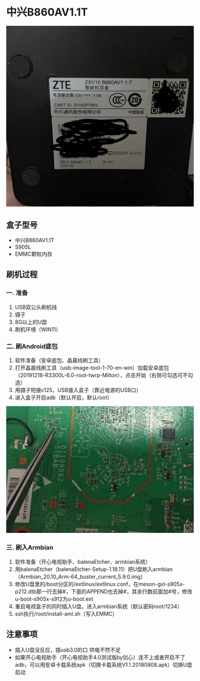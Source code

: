 # 中兴B860AV1.1T
![盒子](./files/盒子.jpg)

## 盒子型号

- 中兴B860AV1.1T
- S905L
- EMMC颗粒内存


## 刷机过程

### 一. 准备
1. USB双公头刷机线
2. 镊子
3. 8G以上的U盘
4. 刷机环境（WIN11）

### 二. 刷Android底包
1. 软件准备（安卓底包、晶晨线刷工具）
2. 打开晶晨线刷工具（usb-image-tool-1-70-en-win）加载安卓底包（20191218-R3300L-6.0-root-twrp-Milton），点击开始（右侧可勾选可不勾选）
3. 用镊子短接c125，USB接入盒子（靠近电源的USB口）
4. 进入盒子开启adb（默认开启，默认root）

![短接点](./files/短接点.png)

### 三. 刷入Armbian
1. 软件准备（开心电视助手、balenaEtcher、armbian系统）
2. 用balenaEtcher（balenaEtcher-Setup-1.18.11）把U盘刷入armbian（Armbian_20.10_Arm-64_buster_current_5.9.0.img）
3. 修改U盘里的/boot分区的/extlinux/extlinux.conf，在meson-gxl-s905x-p212.dtb那一行去掉#，下面的APPEND也去掉#，其余行数前面加#号，修改u-boot-s905x-s912为u-boot.ext
3. 重启电视盒子的同时插入U盘，进入armbian系统（默认密码root/1234）
4. ssh执行/root/install-aml.sh（写入EMMC）

## 注意事项
* 插入U盘没反应，插usb3.0的口 供电不然不足
* 如果开心电视助手（开心电视助手4.0测试版by剑心）连不上或者开启不了adb，可以用安卓卡载系统apk（切换卡载系统V1.1.20180808.apk）切换U盘启动


